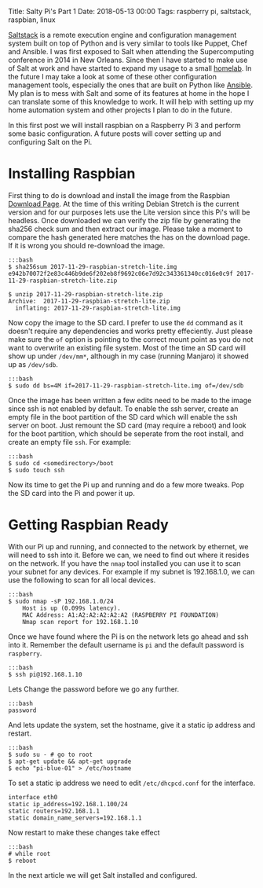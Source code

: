 Title: Salty Pi's Part 1
Date: 2018-05-13 00:00
Tags:  raspberry pi, saltstack, raspbian, linux


[Saltstack](https://saltstack.com) is a remote execution engine and configuration management system built on top of Python and is very similar to tools like Puppet, Chef and Ansible.  I was first exposed to Salt when attending the Supercomputing conference in 2014 in New Orleans.  Since then I have started to make use of Salt at work and have started to expand my usage to a small [homelab](https://reddit.com/r/homelab).  In the future I may take a look at some of these other configuration management tools, especially the ones that are built on Python like [Ansible](http://ansible.com).  My plan is to mess with Salt and some of its features at home in the hope I can translate some of this knowledge to work. It will help with setting up my home automation system and other projects I plan to do in the future.

In this first post we will install raspbian on a Raspberry Pi 3 and perform some basic configuration.  A future posts will cover setting up and configuring Salt on the Pi.

# Installing Raspbian

First thing to do is download and install the image from the Raspbian [Download Page](https://www.raspberrypi.org/downloads/raspbian/).  At the time of this writing Debian Stretch is the current version and for our purposes lets use the Lite version since this Pi's will be headless. Once downloaded we can verify the zip file by generating the sha256 check sum and then extract our image. Please take a moment to compare the hash generated here matches the has on the download page.  If it is wrong you should re-download the image.

    :::bash
    $ sha256sum 2017-11-29-raspbian-stretch-lite.img 
    e942b70072f2e83c446b9de6f202eb8f9692c06e7d92c343361340cc016e0c9f 2017-11-29-raspbian-stretch-lite.zip

    $ unzip 2017-11-29-raspbian-stretch-lite.zip
    Archive:  2017-11-29-raspbian-stretch-lite.zip
      inflating: 2017-11-29-raspbian-stretch-lite.img  


Now copy the image to the SD card.  I prefer to use the `dd` command as it doesn't require any dependencies and works pretty effeciently.  Just please make sure the `of` option is pointing to the correct mount point as you do not want to overwrite an existing file system.  Most of the time an SD card will show up under `/dev/mm*`, although in my case (running Manjaro) it showed up as `/dev/sdb`.

    :::bash
    $ sudo dd bs=4M if=2017-11-29-raspbian-stretch-lite.img of=/dev/sdb

Once the image has been written a few edits need to be made to the image since ssh is not enabled by default. To enable the ssh server, create an empty file in the boot partition of the SD card which will enable the ssh server on boot. Just remount the SD card (may require a reboot) and look for the boot partition, which should be seperate from the root install, and create an empty file `ssh`. For example:

    :::bash
    $ sudo cd <somedirectory>/boot
    $ sudo touch ssh

Now its time to get the Pi up and running and do a few more tweaks.  Pop the SD card into the Pi and power it up.

# Getting Raspbian Ready

With our Pi up and running, and connected to the network by ethernet, we will need to ssh into it. Before we can, we need to find out where it resides on the network. If you have the `nmap` tool installed you can use it to scan your subnet for any devices.  For example if my subnet is 192.168.1.0, we can use the following to scan for all local devices.

    :::bash
    $ sudo nmap -sP 192.168.1.0/24
        Host is up (0.099s latency).
        MAC Address: A1:A2:A2:A2:A2:A2 (RASPBERRY PI FOUNDATION)
        Nmap scan report for 192.168.1.10


Once we have found where the Pi is on the network lets go ahead and ssh into it. Remember the default username is `pi` and the default password is `raspberry`.

    :::bash
    $ ssh pi@192.168.1.10

Lets Change the password before we go any further.

    :::bash
    password 

And lets update the system, set the hostname, give it a static ip address and restart.

    :::bash
    $ sudo su - # go to root
    $ apt-get update && apt-get upgrade
    $ echo "pi-blue-01" > /etc/hostname

To set a static ip address we need to edit `/etc/dhcpcd.conf` for the interface.  

    interface eth0
    static ip_address=192.168.1.100/24
    static routers=192.168.1.1
    static domain_name_servers=192.168.1.1


Now restart to make these changes take effect

    :::bash
    # while root
    $ reboot

In the next article we will get Salt installed and configured.
